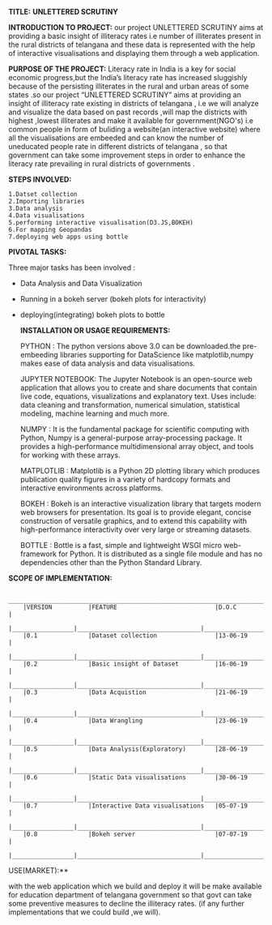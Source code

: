  ****TITLE:****                                                    ****UNLETTERED SCRUTINY****      
 
 
****INTRODUCTION TO PROJECT:****
 our project UNLETTERED SCRUTINY aims at providing a basic insight of illiteracy rates i.e number of illiterates present in the rural districts of telangana and these data is represented with the help of interactive visualisations 
 and displaying them through  a web application. 


****PURPOSE OF THE PROJECT:****
Literacy rate in India is a key for social economic progress,but the India’s literacy rate has increased sluggishly because of the persisting illiterates in the rural and urban areas 
of some states .so our project “UNLETTERED SCRUTINY” aims at providing an insight of illiteracy rate existing in districts of telangana ,
i.e we will analyze and visualize the data based on past records ,will map the districts with highest ,lowest illiterates
and make it available for government(NGO's) i.e common people in form of buliding a website(an interactive website) where all the visualisations are embeeded and can know  the number of uneducated people rate in different districts of telangana ,
so that government can take some improvement steps in order to enhance the literacy rate prevailing in rural districts of governments .


****STEPS INVOLVED:****

    1.Datset collection
    2.Importing libraries
    3.Data analysis 
    4.Data visualisations
    5.performing interactive visualisation(D3.JS,BOKEH)
    6.For mapping Geopandas
    7.deploying web apps using bottle
  
  
  ****PIVOTAL TASKS:****
  
  Three major tasks has  been involved :
  
  *  Data Analysis and Data Visualization
  *  Running in a bokeh server (bokeh plots for interactivity)
  * deploying(integrating) bokeh plots to bottle
 
    ****INSTALLATION OR USAGE REQUIREMENTS:****

     PYTHON         : The python versions above 3.0 can be downloaded.the pre-embeeding libraries supporting for DataScience like matplotlib,numpy makes ease of data analysis and data visualisations.
  
    JUPYTER NOTEBOOK: The Jupyter Notebook is an open-source web application that allows you to create and share documents that contain live code, equations, visualizations and explanatory text.
                      Uses include: data cleaning and transformation, numerical simulation, statistical modeling, machine learning and much more.

    NUMPY           : It is the fundamental package for scientific computing with Python, Numpy is a general-purpose array-processing package. It provides a high-performance multidimensional array object,
                      and tools for working with these arrays.
                      
    MATPLOTLIB      : Matplotlib is a Python 2D plotting library which produces publication quality figures in a variety of hardcopy formats and interactive environments across platforms.
    
    BOKEH           : Bokeh is an interactive visualization library that targets modern web browsers for presentation. Its goal is to provide elegant, concise construction of versatile graphics,
                      and to extend this capability with high-performance interactivity over very large or streaming datasets.
                      
    BOTTLE          :  Bottle is a fast, simple and lightweight WSGI micro web-framework for Python. It is distributed as a single file module and has no dependencies
                       other than the Python Standard Library.   
                       

 ****SCOPE OF IMPLEMENTATION:**** 
 
        ________________________________________________________________________
        |VERSION          |FEATURE                           |D.O.C            |
        |_________________|__________________________________|_________________| 
        |0.1              |Dataset collection                |13-06-19         |
        |_________________|__________________________________|_________________|
        |0.2              |Basic insight of Dataset          |16-06-19         |
        |_________________|__________________________________|_________________|
        |0.3              |Data Acquistion                   |21-06-19         |
        |_________________|__________________________________|_________________|
        |0.4              |Data Wrangling                    |23-06-19         |
        |_________________|__________________________________|_________________|
        |0.5              |Data Analysis(Exploratory)        |28-06-19         |
        |_________________|__________________________________|_________________|
        |0.6              |Static Data visualisations        |30-06-19         |
        |_________________|__________________________________|_________________|
        |0.7              |Interactive Data visualisations   |05-07-19         |
        |_________________|__________________________________|_________________|
        |0.8              |Bokeh server                      |07-07-19         |
        |_________________|__________________________________|_________________|
        
        
        
  USE(MARKET):**

with the web application which we build and deploy it will be make available for  education department of telangana government so that govt can take some preventive measures to decline the illiteracy rates.
(if any further implementations that we could build ,we will). 